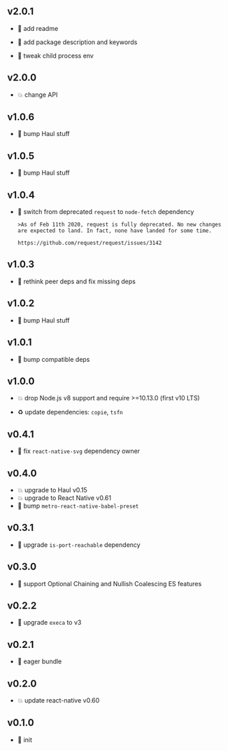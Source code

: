 ## v2.0.1

* 🐞 add readme

* 🐞 add package description and keywords

* 🐞 tweak child process env

## v2.0.0

* 💥 change API

## v1.0.6

* 🐞 bump Haul stuff

## v1.0.5

* 🐞 bump Haul stuff

## v1.0.4

* 🐞 switch from deprecated `request` to `node-fetch` dependency

  ```
  >As of Feb 11th 2020, request is fully deprecated. No new changes are expected to land. In fact, none have landed for some time.
  
  https://github.com/request/request/issues/3142
  ```

## v1.0.3

* 🐞 rethink peer deps and fix missing deps

## v1.0.2

* 🐞 bump Haul stuff

## v1.0.1

* 🐞 bump compatible deps

## v1.0.0

* 💥 drop Node.js v8 support and require >=10.13.0 (first v10 LTS)

* ♻️ update dependencies: `copie`, `tsfn`

## v0.4.1

* 🐞 fix `react-native-svg` dependency owner

## v0.4.0

* 💥 upgrade to Haul v0.15
* 💥 upgrade to React Native v0.61
* 🐞 bump `metro-react-native-babel-preset`

## v0.3.1

* 🐞 upgrade `is-port-reachable` dependency

## v0.3.0

* 🌱 support Optional Chaining and Nullish Coalescing ES features

## v0.2.2

* 🐞 upgrade `execa` to v3

## v0.2.1

* 🐞 eager bundle

## v0.2.0

* 💥 update react-native v0.60

## v0.1.0

* 🐣 init
